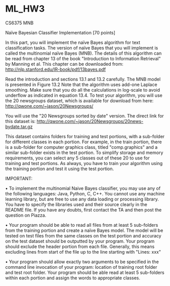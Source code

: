 # ML_HW3
CS6375 MNB

Naïve Bayesian Classifier Implementation [70 points]

In this part, you will implement the naïve Bayes algorithm for text classification tasks. The
version of naïve Bayes that you will implement is called the multinomial naïve Bayes (MNB). The
details of this algorithm can be read from chapter 13 of the book "Introduction to Information
Retrieval" by Manning et al. This chapter can be downloaded from:
http://nlp.stanford.edu/IR-book/pdf/13bayes.pdf

Read the introduction and sections 13.1 and 13.2 carefully. The MNB model is presented in
Figure 13.2 Note that the algorithm uses add-one Laplace smoothing. Make sure that you do all
the calculations in log-scale to avoid underflow as indicated in equation 13.4.
To test your algorithm, you will use the 20 newsgroups dataset, which is available for download
from here: http://qwone.com/~jason/20Newsgroups/

You will use the "20 Newsgroups sorted by date" version. The direct link for this dataset is:
http://qwone.com/~jason/20Newsgroups/20news-bydate.tar.gz

This dataset contains folders for training and test portions, with a sub-folder for different
classes in each portion. For example, in the train portion, there is a sub-folder for computer
graphics class, titled "comp.graphics" and a similar sub-folder exists in the test portion. To
simplify storage and memory requirements, you can select any 5 classes out of these 20 to
use for training and test portions. As always, you have to train your algorithm using the
training portion and test it using the test portion.

IMPORTANT:

• To implement the multinomial Naive Bayes classifier, you may use any of the following
languages: Java, Python, C, C++. You cannot use any machine learning library, but are free to
use any data loading or processing library. You have to specify the libraries used and their
source clearly in the README file. If you have any doubts, first contact the TA and then post the
question on Piazza.

• Your program should be able to read all files from at least 5 sub-folders from the training
portion and create a naïve Bayes model. The model will be tested on test files from the same
classes on the test portion and accuracy on the test dataset should be outputted by your
program. Your program should exclude the header portion from each file. Generally, this means
excluding lines from start of the file up to the line starting with "Lines: xxx"

• Your program should allow exactly two arguments to be specified in the command line
invocation of your program: location of training root folder and test root folder. Your program
should be able read at least 5 sub-folders within each portion and assign the words to
appropriate classes.

